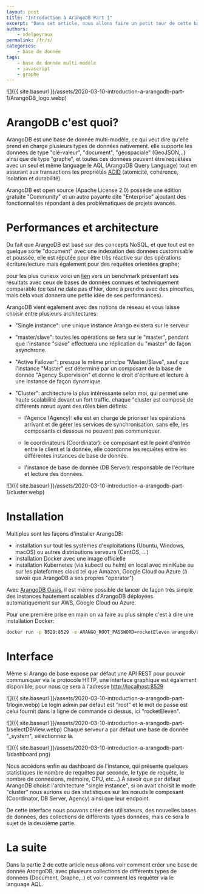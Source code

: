 ```yaml
---
layout: post
title: "Introduction à ArangoDB Part 1"
excerpt: "Dans cet article, nous allons faire un petit tour de cette base de donnée multi-modèle"
authors:
    - vdelpeyroux
permalink: /fr/s/
categories:
    - base de donnée
tags:
    - base de donnée multi-modèle
    - javascript
    - graphe
---
```

![]({{ site.baseurl }}/assets/2020-03-10-introduction-a-arangodb-part-1/ArangoDB_logo.webp)

# ArangoDB c'est quoi?
ArangoDB est une base de donnée multi-modèle, ce qui veut dire qu'elle prend en charge plusieurs types de données nativement.
elle supporte les données de type "clé-valeur", "document", "géospaciale" (GeoJSON,..) ainsi que de type "graphe", et toutes ces données peuvent être requêtées avec un seul et même language le AQL (ArangoDB Query Language) tout en assurant aux transactions les propriétés [ACID](https://fr.wikipedia.org/wiki/Propri%C3%A9t%C3%A9s_ACID) (atomicité, cohérence, isolation et durabilité).

ArangoDB est open source (Apache License 2.0) possède une édition gratuite "Community" et un autre payante dite "Enterprise" ajoutant des fonctionnalités répondant à des problématiques de projets avancés.


# Performances et architecture
Du fait que ArangoDB est basé sur des concepts NoSQL, et que tout est en quelque sorte "document" avec une indexation des données customisable et poussée, elle est réputée pour être très réactive sur des opérations écriture/lecture mais également pour des requêtes orientées graphe;

pour les plus curieux voici un [lien](https://www.arangodb.com/2018/02/nosql-performance-benchmark-2018-mongodb-postgresql-orientdb-neo4j-arangodb/) vers un benchmark présentant ses résultats avec ceux de bases de données connues et techniquement comparable (ce test ne date pas d'hier, donc à prendre avec des pincettes, mais cela vous donnera une petite idée de ses performances).


ArangoDB vient également avec des notions de réseau et vous laisse choisir entre plusieurs architectures:

  - "Single instance": une unique instance Arango existera sur le serveur

  - "master/slave": toutes les opérations se fera sur le "master", pendant que l'instance "slave" effectuera une réplication du "master" de façon asynchrone.

  - "Active Failover": presque le même principe "Master/Slave", sauf que l'instance "Master" est déterminé par un composant de la base de donnée "Agency Supervision" et donne le droit d'écriture et lecture à une instance de façon dynamique.

  - "Cluster": architecture la plus intéressante selon moi, qui permet une haute scalabilité devant un fort traffic.
    chaque "cluster est composé de différents nœud ayant des rôles bien définis:

    - l'Agence (Agency): elle est en charge de prioriser les opérations arrivant et de gérer les services de synchronisation, sans elle, les composants ci dessous ne peuvent pas communiquer.

    - le coordinateurs (Coordinator): ce composant est le point d'entrée entre le client et la donnée, elle coordonne les requêtes entre les différentes instances de base de donnée.

    - l'instance de base de donnée (DB Server): responsable de l'écriture et lecture des données.

![]({{ site.baseurl }}/assets/2020-03-10-introduction-a-arangodb-part-1/cluster.webp) 


# Installation
Multiples sont les façons d'installer ArangoDB:
  - installation sur tout les systèmes d'exploitations (Ubuntu, Windows, macOS) ou autres distributions serveurs (CentOS, ...)
  - installation Docker avec une image officielle
  - installation Kubernetes (via kubectl ou helm) en local avec miniKube ou sur les plateformes cloud tel que Amazon, Google Cloud ou Azure (à savoir que ArangoDB a ses propres "operator")

Avec [ArangoDB Oasis](https://cloud.arangodb.com/home), il est même possible de lancer de façon très simple des instances hautement scalables d'ArangoDB déployées automatiquement sur AWS, Google Cloud ou Azure.

Pour une première prise en main on va faire au plus simple c'est à dire une installation Docker:
``` bash
docker run -p 8529:8529 -e ARANGO_ROOT_PASSWORD=rocketEleven arangodb/arangodb:3.6.1
```


# Interface
Même si Arango de base expose par défaut une API REST pour pouvoir communiquer via le protocole HTTP, une interface graphique est également disponible; pour nous ce sera à l'adresse [http://localhost:8529](http://localhost:8529)

![]({{ site.baseurl }}/assets/2020-03-10-introduction-a-arangodb-part-1/login.webp)
Le login admin par défaut est "root" et le mot de passe est celui fournit dans la ligne de commande ci dessus, ici "rocketEleven".

![]({{ site.baseurl }}/assets/2020-03-10-introduction-a-arangodb-part-1/selectDBView.webp)
Chaque serveur a par défaut une base de donnée "_system", sélectionnez là.


![]({{ site.baseurl }}/assets/2020-03-10-introduction-a-arangodb-part-1/dashboard.png)

Nous accédons enfin au dashboard de l'instance, qui présente quelques statistiques (le nombre de requêtes par seconde, le type de requête, le nombre de connexions, mémoire, CPU, etc...)
À savoir que par défaut ArangoDB choisit l'architecture "single instance", si on avait choisit le mode "cluster" nous aurions eu des statistiques sur les nœuds le composant (Coordinator, DB Server, Agency) ainsi que leur endpoint.

De cette interface nous pouvons créer des utilisateurs, des nouvelles bases de données, des collections de différents types données, mais ce sera le sujet de la deuxième partie.


# La suite
Dans la partie 2 de cette article nous allons voir comment créer une base de donnée ArongoDB, avec plusieurs collections de différents types de données (Document, Graphe,..) et voir comment les requêter via le language AQL.
